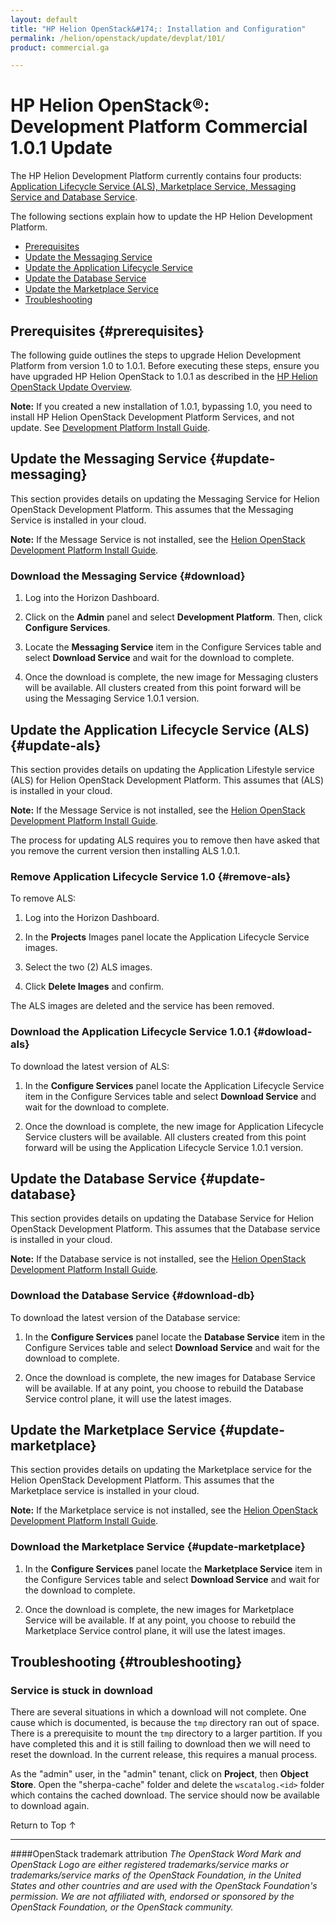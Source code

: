 ```yaml
---
layout: default
title: "HP Helion OpenStack&#174;: Installation and Configuration"
permalink: /helion/openstack/update/devplat/101/
product: commercial.ga

---
```

<!--PUBLISHED-->


<script>

function PageRefresh {
onLoad="window.refresh"
}

PageRefresh();

</script>
<!--
<p style="font-size: small;"> <a href="/helion/openstack/install/esx/">&#9664; PREV</a> | <a href="/helion/openstack/install-overview/">&#	9650; UP</a> | <a href="/helion/openstack/install/dnsaas/">NEXT &#9654;</a> </p>
-->
# HP Helion OpenStack&reg;: Development Platform Commercial 1.0.1 Update

The HP Helion Development Platform currently contains four products: [Application Lifecycle Service (ALS), Marketplace Service, Messaging Service and Database Service](/helion/devplatform/).

The following sections explain how to update the HP Helion Development Platform.

* [Prerequisites](#prerequisites)
* [Update the Messaging Service](#update-messaging)
* [Update the Application Lifecycle Service](#update-als)
* [Update the Database Service](#update-database)
* [Update the Marketplace Service](#update-marketplace)
* [Troubleshooting](#troubleshooting)

## Prerequisites {#prerequisites}

The following guide outlines the steps to upgrade Helion Development Platform from version 1.0 to 1.0.1. Before executing these steps, ensure you have upgraded HP Helion OpenStack to 1.0.1 as described in the [HP Helion OpenStack Update Overview](/helion/openstack/update/overview/101/).

**Note:** If you created a new installation of 1.0.1, bypassing 1.0, you need to install HP Helion OpenStack Development Platform Services, and not update. See [Development Platform Install Guide](http://docs.hpcloud.com/helion/devplatform/install/).

## Update the Messaging Service {#update-messaging} 

This section provides details on updating the Messaging Service for Helion OpenStack Development Platform. This assumes that the Messaging Service is installed in your cloud. 

**Note:** If the Message Service is not installed, see the [Helion OpenStack Development Platform Install Guide](http://docs.hpcloud.com/helion/devplatform/install/#install-messaging).

### Download the Messaging Service {#download}

1. Log into the Horizon Dashboard.

2. Click on the **Admin** panel and select **Development Platform**. Then, click **Configure Services**.

4. Locate the **Messaging Service** item in the Configure Services table and select **Download Service** and wait for the download to complete.

5. Once the download is complete, the new image for Messaging clusters will be available. All clusters created from this point forward will be using the Messaging Service 1.0.1 version.

## Update the Application Lifecycle Service (ALS) {#update-als}

This section provides details on updating the Application Lifestyle service (ALS) for Helion OpenStack Development Platform. This assumes that (ALS) is installed in your cloud. 

**Note:** If the Message Service is not installed, see the [Helion OpenStack Development Platform Install Guide](http://docs.hpcloud.com/helion/devplatform/install/#install-als).

The process for updating ALS requires you to remove then have asked that you remove the current version then installing ALS 1.0.1. 

### Remove Application Lifecycle Service 1.0 {#remove-als}

To remove ALS:

1. Log into the Horizon Dashboard.

2. In the **Projects** Images panel locate the Application Lifecycle Service images.

3. Select the two (2) ALS images.

3. Click **Delete Images** and confirm.

The ALS images are deleted and the service has been removed.

### Download the Application Lifecycle Service 1.0.1 {#dowload-als}

To download the latest version of ALS:

1. In the **Configure Services** panel locate the Application Lifecycle Service item in the Configure Services table and select **Download Service** and wait for the download to complete.

2. Once the download is complete, the new image for Application Lifecycle Service clusters will be available. All clusters created from this point forward will be using the Application Lifecycle Service 1.0.1 version.

## Update the Database Service {#update-database}

This section provides details on updating the Database Service for Helion OpenStack Development Platform. This assumes that the Database service is installed in your cloud. 

**Note:** If the Database service is not installed, see the [Helion OpenStack Development Platform Install Guide](http://docs.hpcloud.com/helion/devplatform/install/#install-database).

### Download the Database Service {#download-db}

To download the latest version of the Database service:

1. In the **Configure Services** panel locate the **Database Service** item in the Configure Services table and select **Download Service** and wait for the download to complete.

2. Once the download is complete, the new images for Database Service will be available. If at any point, you choose to rebuild the Database Service control plane, it will use the latest images.

## Update the Marketplace Service {#update-marketplace}

This section provides details on updating the Marketplace service for the Helion OpenStack Development Platform. This assumes that the Marketplace service is installed in your cloud. 

**Note:** If the Marketplace service is not installed, see the [Helion OpenStack Development Platform Install Guide](http://docs.hpcloud.com/helion/devplatform/install/#install-marketplace).

### Download the Marketplace Service {#update-marketplace}

1. In the **Configure Services** panel locate the **Marketplace Service** item in the Configure Services table and select **Download Service** and wait for the download to complete.

2. Once the download is complete, the new images for Marketplace Service will be available. If at any point, you choose to rebuild the Marketplace Service control plane, it will use the latest images.
	
## Troubleshooting {#troubleshooting}

### Service is stuck in download 

There are several situations in which a download will not complete.  One cause which is documented, is because the `tmp` directory ran out of space. There is a prerequisite to mount the `tmp` directory to a larger partition.  If you have completed this and it is still failing to download then we will need to reset the download. In the current release, this requires a manual process.

As the "admin" user, in the "admin" tenant, click on **Project**, then **Object Store**. Open the "sherpa-cache" folder and delete the `wscatalog.<id>` folder which contains the cached download. The service should now be available to download again.


<a href="#top" style="padding:14px 0px 14px 0px; text-decoration: none;"> Return to Top &#8593; </a>


----
####OpenStack trademark attribution
*The OpenStack Word Mark and OpenStack Logo are either registered trademarks/service marks or trademarks/service marks of the OpenStack Foundation, in the United States and other countries and are used with the OpenStack Foundation's permission. We are not affiliated with, endorsed or sponsored by the OpenStack Foundation, or the OpenStack community.*
